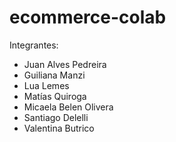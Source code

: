 # ecommerce-colab

Integrantes:

- Juan Alves Pedreira
- Guiliana Manzi
- Lua Lemes
- Matías Quiroga
- Micaela Belen Olivera
- Santiago Delelli
- Valentina Butrico
